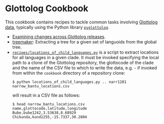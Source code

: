 # Glottolog Cookbook

This cookbook contains recipes to tackle common tasks involving 
[Glottolog data](https://github.com/glottolog/glottolog),
typically using the Python library [`pyglottolog`](https://github.com/glottolog/pyglottolog).

- [Examining changes across Glottolog releases](recipes.changes.md).
- [treemaker](treemaker): Extracting a tree for a given set of languoids from the global tree.
- [`recipes/locations_of_child_languages.py`](recipes/locations_of_child_languages.py) is a script to extract locations for all languages in a given clade. It must be invoked specifying the local path to a clone of the Glottolog repository, the glottocode of the clade and the name of the CSV file to which to write the data, e.g. - if
invoked from within the `cookbook` directory of a repository clone:
  ```
  $ python locations_of_child_languages.py .. narr1281 narrow_bantu_locations.csv
  ```
  will result in a CSV file as follows:
  ```
  $ head narrow_bantu_locations.csv 
  name,glottocode,latitude,longitude
  Bube,bube1242,3.53638,8.68929
  Chikunda,kund1255,-15.7337,30.2804
  ```

